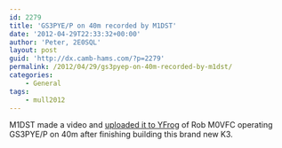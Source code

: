 ```yaml
---
id: 2279
title: 'GS3PYE/P on 40m recorded by M1DST'
date: '2012-04-29T22:33:32+00:00'
author: 'Peter, 2E0SQL'
layout: post
guid: 'http://dx.camb-hams.com/?p=2279'
permalink: /2012/04/29/gs3pyep-on-40m-recorded-by-m1dst/
categories:
    - General
tags:
    - mull2012
---
```


M1DST made a video and [uploaded it to YFrog](http://yfrog.com/1faa2kz) of Rob M0VFC operating GS3PYE/P on 40m after finishing building this brand new K3.